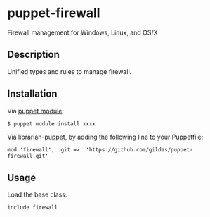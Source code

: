 puppet-firewall
===============

Firewall management for Windows, Linux, and OS/X

Description
-----------

Unified types and rules to manage firewall.

Installation
------------

Via [puppet module](http://docs.puppetlabs.com/puppet/2.7/reference/modules_installing.html#installing-modules-1):

```bash
$ puppet module install xxxx
```

Via [librarian-puppet](https://github.com/rodjek/librarian-puppet), by adding the following line to your Puppetfile:

```
mod 'firewall', :git =>  'https://github.com/gildas/puppet-firewall.git'
```

Usage
-----

Load the base class:

```puppet
include firewall
```


